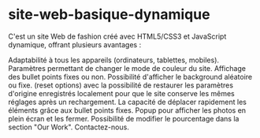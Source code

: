 # site-web-basique-dynamique
C'est un site Web de fashion créé avec HTML5/CSS3 et JavaScript dynamique, offrant plusieurs avantages :

Adaptabilité à tous les appareils (ordinateurs, tablettes, mobiles).
Paramètres permettant de changer le mode de couleur du site.
Affichage des bullet points fixes ou non.
Possibilité d'afficher le background aléatoire ou fixe.
(reset options) avec la possibilité de restaurer les paramètres d'origine enregistrés localement pour que le site conserve les mêmes réglages après un rechargement.
La capacité de déplacer rapidement les éléments grâce aux bullet points fixes.
Popup pour afficher les photos en plein écran et les fermer.
Possibilité de modifier le pourcentage dans la section "Our Work".
Contactez-nous.
